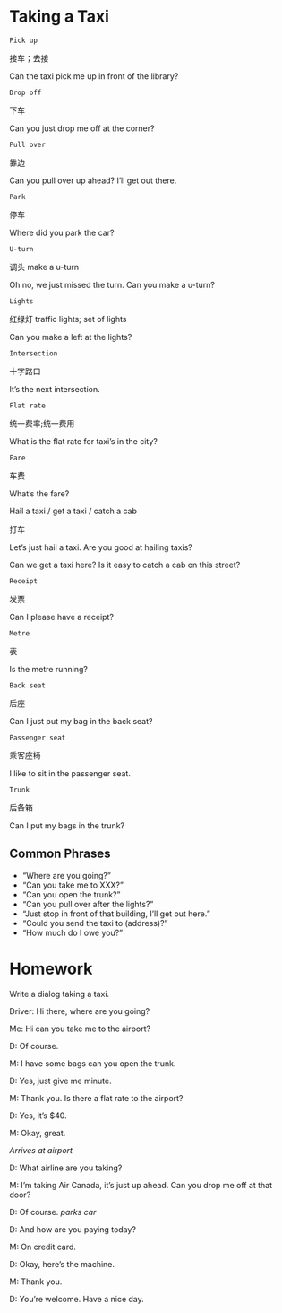 # Taking a Taxi
`Pick up`

接车；去接

Can the taxi pick me up in front of the library?

`Drop off`

下车

Can you just drop me off at the corner?

`Pull over`

靠边

Can you pull over up ahead? I’ll get out there.

`Park`

停车

Where did you park the car?

`U-turn`

调头 make a u-turn

Oh no, we just missed the turn. Can you make a u-turn?

`Lights`

红绿灯 traffic lights; set of lights

Can you make a left at the lights?

`Intersection`

十字路口

It’s the next intersection.

`Flat rate`

统一费率;统一费用

What is the flat rate for taxi’s in the city?

`Fare`

车费

What’s the fare?

Hail a taxi / get a taxi / catch a cab

打车

Let’s just hail a taxi. Are you good at hailing taxis?

Can we get a taxi here? Is it easy to catch a cab on this street?

`Receipt`

发票

Can I please have a receipt?

`Metre`

表

Is the metre running?

`Back seat`

后座

Can I just put my bag in the back seat?

`Passenger seat`

乘客座椅

I like to sit in the passenger seat.

`Trunk`

后备箱

Can I put my bags in the trunk?

## Common Phrases
* “Where are you going?”
* “Can you take me to XXX?”
* “Can you open the trunk?”
* “Can you pull over after the lights?”
* “Just stop in front of that building, I’ll get out here.”
* “Could you send the taxi to (address)?”
* “How much do I owe you?”

# Homework
Write a dialog taking a taxi.

Driver: Hi there, where are you going?

Me: Hi can you take me to the airport?

D: Of course.

M: I have some bags can you open the trunk.

D: Yes, just give me minute.

M: Thank you. Is there a flat rate to the airport?

D: Yes, it’s $40.

M: Okay, great.

*Arrives at airport*

D: What airline are you taking?

M: I’m taking Air Canada, it’s just up ahead. Can you drop me off at that door?

D: Of course.
*parks car*

D: And how are you paying today?

M: On credit card.

D: Okay, here’s the machine.

M: Thank you.

D: You’re welcome. Have a nice day. 